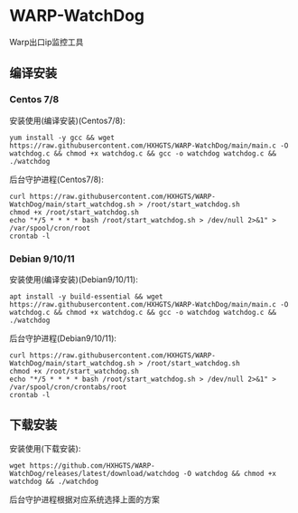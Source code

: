 # WARP-WatchDog
Warp出口ip监控工具

## 编译安装

### Centos 7/8

安装使用(编译安装)(Centos7/8):
```
yum install -y gcc && wget https://raw.githubusercontent.com/HXHGTS/WARP-WatchDog/main/main.c -O watchdog.c && chmod +x watchdog.c && gcc -o watchdog watchdog.c && ./watchdog
```

后台守护进程(Centos7/8):
```
curl https://raw.githubusercontent.com/HXHGTS/WARP-WatchDog/main/start_watchdog.sh > /root/start_watchdog.sh
chmod +x /root/start_watchdog.sh
echo "*/5 * * * * bash /root/start_watchdog.sh > /dev/null 2>&1" > /var/spool/cron/root
crontab -l
```

### Debian 9/10/11

安装使用(编译安装)(Debian9/10/11):
```
apt install -y build-essential && wget https://raw.githubusercontent.com/HXHGTS/WARP-WatchDog/main/main.c -O watchdog.c && chmod +x watchdog.c && gcc -o watchdog watchdog.c && ./watchdog
```

后台守护进程(Debian9/10/11):
```
curl https://raw.githubusercontent.com/HXHGTS/WARP-WatchDog/main/start_watchdog.sh > /root/start_watchdog.sh
chmod +x /root/start_watchdog.sh
echo "*/5 * * * * bash /root/start_watchdog.sh > /dev/null 2>&1" > /var/spool/cron/crontabs/root
crontab -l
```

## 下载安装

安装使用(下载安装):
```
wget https://github.com/HXHGTS/WARP-WatchDog/releases/latest/download/watchdog -O watchdog && chmod +x watchdog && ./watchdog
```

后台守护进程根据对应系统选择上面的方案
